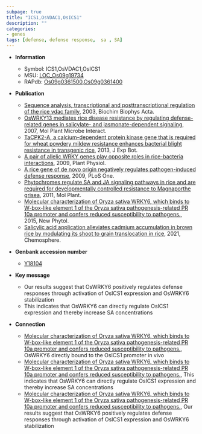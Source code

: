 ```yaml
---
subpage: true
title: "ICS1,OsVDAC1,OsICS1"
description: ""
categories:
- genes
tags: [defense, defense response,  sa , SA]
---
```


* **Information**  
    + Symbol: ICS1,OsVDAC1,OsICS1  
    + MSU: [LOC_Os09g19734](http://rice.plantbiology.msu.edu/cgi-bin/ORF_infopage.cgi?orf=LOC_Os09g19734)  
    + RAPdb: [Os09g0361500](http://rapdb.dna.affrc.go.jp/viewer/gbrowse_details/irgsp1?name=Os09g0361500),[Os09g0361400](http://rapdb.dna.affrc.go.jp/viewer/gbrowse_details/irgsp1?name=Os09g0361400)  

* **Publication**  
    + [Sequence analysis, transcriptional and posttranscriptional regulation of the rice vdac family](http://www.ncbi.nlm.nih.gov/pubmed?term=Sequence+analysis,+transcriptional+and+posttranscriptional+regulation+of+the+rice+vdac+family%5BTitle%5D), 2003, Biochim Biophys Acta.
    + [OsWRKY13 mediates rice disease resistance by regulating defense-related genes in salicylate- and jasmonate-dependent signaling](http://www.ncbi.nlm.nih.gov/pubmed?term=OsWRKY13+mediates+rice+disease+resistance+by+regulating+defense-related+genes+in+salicylate-+and+jasmonate-dependent+signaling%5BTitle%5D), 2007, Mol Plant Microbe Interact.
    + [TaCPK2-A, a calcium-dependent protein kinase gene that is required for wheat powdery mildew resistance enhances bacterial blight resistance in transgenic rice](http://www.ncbi.nlm.nih.gov/pubmed?term=TaCPK2-A,+a+calcium-dependent+protein+kinase+gene+that+is+required+for+wheat+powdery+mildew+resistance+enhances+bacterial+blight+resistance+in+transgenic+rice%5BTitle%5D), 2013, J Exp Bot.
    + [A pair of allelic WRKY genes play opposite roles in rice-bacteria interactions](http://www.ncbi.nlm.nih.gov/pubmed?term=A+pair+of+allelic+WRKY+genes+play+opposite+roles+in+rice-bacteria+interactions%5BTitle%5D), 2009, Plant Physiol.
    + [A rice gene of de novo origin negatively regulates pathogen-induced defense response](http://www.ncbi.nlm.nih.gov/pubmed?term=A+rice+gene+of+de+novo+origin+negatively+regulates+pathogen-induced+defense+response%5BTitle%5D), 2009, PLoS One.
    + [Phytochromes regulate SA and JA signaling pathways in rice and are required for developmentally controlled resistance to Magnaporthe grisea](http://www.ncbi.nlm.nih.gov/pubmed?term=Phytochromes+regulate+SA+and+JA+signaling+pathways+in+rice+and+are+required+for+developmentally+controlled+resistance+to+Magnaporthe+grisea%5BTitle%5D), 2011, Mol Plant.
    + [Molecular characterization of Oryza sativa WRKY6, which binds to W-box-like element 1 of the Oryza sativa pathogenesis-related PR 10a promoter and confers reduced susceptibility to pathogens.](http://www.ncbi.nlm.nih.gov/pubmed?term=Molecular+characterization+of+Oryza+sativa+WRKY6,+which+binds+to+W-box-like+element+1+of+the+Oryza+sativa+pathogenesis-related+PR+10a+promoter+and+confers+reduced+susceptibility+to+pathogens.%5BTitle%5D), 2015, New Phytol.
    + [Salicylic acid application alleviates cadmium accumulation in brown rice by modulating its shoot to grain translocation in rice](http://www.ncbi.nlm.nih.gov/pubmed?term=Salicylic+acid+application+alleviates+cadmium+accumulation+in+brown+rice+by+modulating+its+shoot+to+grain+translocation+in+rice%5BTitle%5D), 2021, Chemosphere.

* **Genbank accession number**  
    + [Y18104](http://www.ncbi.nlm.nih.gov/nuccore/Y18104)

* **Key message**  
    + Our results suggest that OsWRKY6 positively regulates defense responses through activation of OsICS1 expression and OsWRKY6 stabilization
    + This indicates that OsWRKY6 can directly regulate OsICS1 expression and thereby increase SA concentrations

* **Connection**  
    + [Molecular characterization of Oryza sativa WRKY6, which binds to W-box-like element 1 of the Oryza sativa pathogenesis-related PR 10a promoter and confers reduced susceptibility to pathogens.](http://www.ncbi.nlm.nih.gov/pubmed?term=Molecular+characterization+of+Oryza+sativa+WRKY6,+which+binds+to+W-box-like+element+1+of+the+Oryza+sativa+pathogenesis-related+PR+10a+promoter+and+confers+reduced+susceptibility+to+pathogens.%5BTitle%5D), OsWRKY6 directly bound to the OsICS1 promoter in vivo
    + [Molecular characterization of Oryza sativa WRKY6, which binds to W-box-like element 1 of the Oryza sativa pathogenesis-related PR 10a promoter and confers reduced susceptibility to pathogens.](http://www.ncbi.nlm.nih.gov/pubmed?term=Molecular+characterization+of+Oryza+sativa+WRKY6,+which+binds+to+W-box-like+element+1+of+the+Oryza+sativa+pathogenesis-related+PR+10a+promoter+and+confers+reduced+susceptibility+to+pathogens.%5BTitle%5D), This indicates that OsWRKY6 can directly regulate OsICS1 expression and thereby increase SA concentrations
    + [Molecular characterization of Oryza sativa WRKY6, which binds to W-box-like element 1 of the Oryza sativa pathogenesis-related PR 10a promoter and confers reduced susceptibility to pathogens.](http://www.ncbi.nlm.nih.gov/pubmed?term=Molecular+characterization+of+Oryza+sativa+WRKY6,+which+binds+to+W-box-like+element+1+of+the+Oryza+sativa+pathogenesis-related+PR+10a+promoter+and+confers+reduced+susceptibility+to+pathogens.%5BTitle%5D), Our results suggest that OsWRKY6 positively regulates defense responses through activation of OsICS1 expression and OsWRKY6 stabilization



